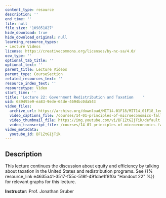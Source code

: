 ```yaml
---
content_type: resource
description: ''
end_time: ''
file: null
file_size: '109851827'
hide_download: true
hide_download_original: null
learning_resource_types:
- Lecture Videos
license: https://creativecommons.org/licenses/by-nc-sa/4.0/
ocw_type: ''
optional_tab_title: ''
optional_text: ''
parent_title: Lecture Videos
parent_type: CourseSection
related_resources_text: ''
resource_index_text: ''
resourcetype: Video
start_time: ''
title: 'Lecture 22: Government Redistribution and Taxation    '
uid: 689495e9-ea83-9ede-64de-4694bc0da543
video_files:
  archive_url: https://archive.org/download/MIT14.01F18/MIT14_01F18_lec22_300k.mp4
  video_captions_file: /courses/14-01-principles-of-microeconomics-fall-2018/d82e319817b0576b8cd41171ec301d2e_BF1ZtGIjTik.vtt
  video_thumbnail_file: https://img.youtube.com/vi/BF1ZtGIjTik/default.jpg
  video_transcript_file: /courses/14-01-principles-of-microeconomics-fall-2018/ace8064c576643aea27858ca5351e4c3_BF1ZtGIjTik.pdf
video_metadata:
  youtube_id: BF1ZtGIjTik
---
```


Description
-----------

This lecture continues the discussion about equity and efficiency by talking about taxation in the United States and redistribution programs. See {{% resource_link e4635a41-3517-f55c-518f-491dae1f8f0a "Handout 22" %}} for relevant graphs for this lecture.

**Instructor:** Prof. Jonathan Gruber

